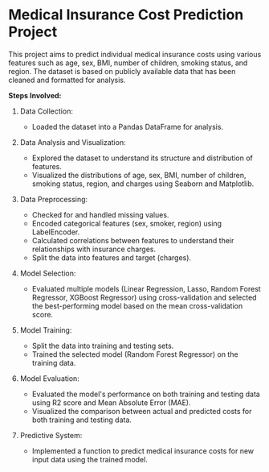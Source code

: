 # **Medical Insurance Cost Prediction Project**

This project aims to predict individual medical insurance costs using various features such as age, sex, BMI, number of children, smoking status, and region. The dataset is based on publicly available data that has been cleaned and formatted for analysis.

**Steps Involved:**

1. Data Collection:

   * Loaded the dataset into a Pandas DataFrame for analysis.

2. Data Analysis and Visualization:

    * Explored the dataset to understand its structure and distribution of features.
   * Visualized the distributions of age, sex, BMI, number of children, smoking status, region, and charges using Seaborn and Matplotlib.

3. Data Preprocessing:

    * Checked for and handled missing values.
   * Encoded categorical features (sex, smoker, region) using LabelEncoder.
   * Calculated correlations between features to understand their relationships with insurance charges.
   * Split the data into features and target (charges).

4. Model Selection:


   * Evaluated multiple models (Linear Regression, Lasso, Random Forest Regressor, XGBoost Regressor) using cross-validation and selected the best-performing model based on the mean cross-validation score.

5. Model Training:

    * Split the data into training and testing sets.
   * Trained the selected model (Random Forest Regressor) on the training data.

6. Model Evaluation:

   * Evaluated the model's performance on both training and testing data using R2 score and Mean Absolute Error (MAE).
   * Visualized the comparison between actual and predicted costs for both training and testing data.

7. Predictive System:

   * Implemented a function to predict medical insurance costs for new input data using the trained model.
